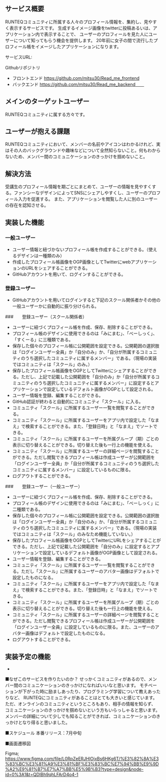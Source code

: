 ## サービス概要
RUNTEQコミュニティに所属する人々のプロフィール情報を、集約し、見やすく表示するサービスです。
生成するイメージ画像をtwitterに投稿あるいは、アプリケーション内で表示することで、
ユーザーのプロフィールを見た人にユーザーについて知ってもらう機会を提供します。
20年前に女子の間で流行したプロフィール帳をイメージしたアプリケーションになります。

サービスURL:

Githubリポジトリ

- フロントエンド 
https://github.com/mitsu30/Read_me_frontend
- バックエンド
https://github.com/mitsu30/Read_me_backend　　

## メインのターゲットユーザー
RUNTEQコミュニティに属する方々です。

## ユーザーが抱える課題
RUNTEQコミュニティにおいて、メンバーの名前やアイコンはわかるけれど、実はその人のバックグラウンドや趣味などについて全然知らないこと。何もわからないため、メンバー間のコミュニケーションのきっかけを掴めないこと。

## 解決方法
受講生のプロフィール情報を期ごとにまとめて、ユーザーの情報を見やすくする。ファンシーなデザインによってSNSにシェアしやすくし、ユーザーのプロフィール入力を促進する。
また、アプリケーションを閲覧した人に別のユーザーの存在を認知させる。

## 実装した機能
### 一般ユーザー
- ユーザー情報と紐づかないプロフィール帳を作成することができる。（使えるデザインは一種類のみ）
- 作成したプロフィール帳画像をOGP画像としてTwitterにwebアプリケーションのURLをシェアすることができる。
- GitHubアカウントを用いて、ログインすることができる。


### 登録ユーザー
- GitHubアカウントを用いてログインすると下記のスクール関係者かその他の一般ユーザーかに自動的に振り分けられる。

###　　登録ユーザー（スクール関係者）
- ユーザーに紐づくプロフィール帳を作成、保存、削除することができる。
- プロフィール帳のデザインに使用できるのは「みにまむ」、「べーしっく」、「すくーる」に三種類である。
- 保存した個々のプロフィール帳に公開範囲を設定できる。公開範囲の選択肢は「ログインユーザー全員」か「自分のみ」か、「自分が所属するコミュニティのうち選択したコミュニティに属するメンバー」である。（現場の実装ではコミュニティは「スクール」のみ。）
- 保存したプロフィール帳画像をOGPとしてTwitterにシェアすることができる。ただし、上記で記載した公開範囲を「自分のみ」か「自分が所属するコミュニティのうち選択したコミュニティに属するメンバー」に設定するとアプリケーションで設定しているデフォルト画像がOGPとして設定される。
- ユーザー情報を登録、編集することができる。
- GitHub認証が終わると自動的にコミュニティ「スクール」に入る。
- コミュニティ「スクール」に所属するユーザー一覧を閲覧することができる。
- コミュニティ「スクール」に所属するユーザーをアプリ内で設定した「なまえ」で検索することができる。また、「登録日時」と「なまえ」でソートできる。
- コミュニティ「スクール」に所属するユーザーを所属グループ（期）ごとの表示に切り替えることができる。切り替えた後も一行上の機能を使える。
- コミュニティ「スクール」に所属するユーザーの詳細ページを閲覧することができる。ただし閲覧できるプロフィール帳は作成ユーザーが公開範囲を「ログインユーザー全員」か「自分が所属するコミュニティのうち選択したコミュニティに属するメンバー」に設定しているものに限る。
- ログアウトすることができる。

###　　登録ユーザー（一般ユーザー）
- ユーザーに紐づくプロフィール帳を作成、保存、削除することができる。
- プロフィール帳のデザインに使用できるのは「みにまむ」、「べーしっく」に二種類である。
- 保存した個々のプロフィール帳に公開範囲を設定できる。公開範囲の選択肢は「ログインユーザー全員」か「自分のみ」か、「自分が所属するコミュニティのうち選択したコミュニティに属するメンバー」である。（現場の実装ではコミュニティは「スクール」のみなため機能していない。）
- 保存したプロフィール帳画像をOGPとしてTwitterにURLをシェアすることができる。ただし、上記で記載した公開範囲を「自分のみ」に設定するとアプリケーションで設定しているデフォルト画像がOGP画像として設定される。
- ユーザー情報を登録、編集することができる。
- コミュニティ「スクール」に所属するユーザー一覧を閲覧することができる。ただし「スクール」に所属するユーザーのアバター画像はデフォルトで設定したものになる。
- コミュニティ「スクール」に所属するユーザーをアプリ内で設定した「なまえ」で検索することができる。また、「登録日時」と「なまえ」でソートできる。
- コミュニティ「スクール」に所属するユーザーを所属グループ（期）ごとの表示に切り替えることができる。切り替えた後も一行上の機能を使える。
- コミュニティ「スクール」に所属するユーザーの詳細ページを閲覧することができる。ただし閲覧できるプロフィール帳は作成ユーザーが公開範囲を「ログインユーザー全員」に設定しているものに限る。また、ユーザーのアバター画像はデフォルトで設定したものになる。
- ログアウトすることができる。

## 実装予定の機能
- 


■なぜこのサービスを作りたいのか？
せっかくコミュニティがあるので、メンバー間のコミュニケーションのきっかけになればいいなと思います。
モチベーションが下がった時に励ましあったり、プログラミング学習について教えあったりなど、
RUNTEQにコミュニティがあることはとても大きいと感じています。
ただ、オンラインのコミュニティというところもあり、相手の情報を知らず、
コミュニケーションのきっかけを掴めないという方もいらっしゃると思います。
メンバーの詳細について少しでも知ることができれば、コミュニケーションのきっかけとなり得ると思いました。

■スケジュール
本番リリース：7月中旬

■画面遷移図

Figma;
https://www.figma.com/file/L0RpZeERJHlOjxBs6HKg6T/%E3%82%8A%E3%83%BC%E3%81%A9%E3%81%BF%E3%83%BC%E7%94%BB%E9%9D%A2%E9%81%B7%E7%A7%BB%E5%9B%B3?type=design&node-id=0%3A1&t=QDIBh9qhLFArD4o4-1


